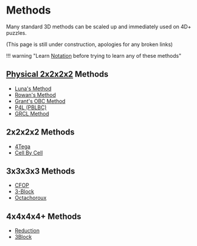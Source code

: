 # Methods

Many standard 3D methods can be scaled up and immediately used on 4D+ puzzles.

(This page is still under construction, apologies for any broken links)

!!! warning "Learn [Notation](notation.md) before trying to learn any of these methods"

## [Physical 2x2x2x2](/wiki/puzzles/phys-2x2x2x2) Methods

- [Luna's Method](/wiki/methods/luna)
- [Rowan's Method](/wiki/methods/rowan)
- [Grant's OBC Method](/wiki/methods/grant)
- [P4L (PBLBC)](/wiki/methods/p4l)
- [GRCL Method](/wiki/methods/grcl)

## 2x2x2x2 Methods

- [4Tega](/wiki/methods/4tega)
- [Cell By Cell](/wiki/methods/cell-by-cell)

## 3x3x3x3 Methods

- [CFOP](/wiki/methods/cfop)
- [3-Block](/wiki/methods/3block)
- [Octachoroux](/wiki/methods/octachoroux)

## 4x4x4x4+ Methods

- [Reduction](/wiki/methods/big-cube-reduction)
- [3Block](/wiki/methods/3block./#big-cubes)
